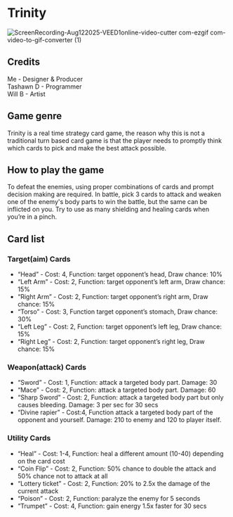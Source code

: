 # Trinity

![ScreenRecording-Aug122025-VEED1online-video-cutter com-ezgif com-video-to-gif-converter (1)](https://github.com/user-attachments/assets/af478600-6520-407b-bf85-4669332a411b)


## Credits

Me - Designer & Producer  
Tashawn D - Programmer  
Will B - Artist

## Game genre

Trinity is a real time strategy card game, the reason why this is not a traditional turn based card game is that the player needs to promptly think which cards to pick and make the best attack possible.

## How to play the game

To defeat the enemies, using proper combinations of cards and prompt decision making are required. In battle, pick 3 cards to attack and weaken one of the enemy's body parts to win the battle, but the same can be inflicted on you. Try to use as many shielding and healing cards when you’re in a pinch.

## Card list

### Target(aim) Cards

- “Head” - Cost: 4, Function: target opponent’s head, Draw chance: 10% 
- “Left Arm” - Cost: 2, Function: target opponent’s left arm, Draw chance: 15%
- “Right Arm” - Cost: 2, Function: target opponent’s right arm, Draw chance: 15%
- “Torso”  - Cost: 3, Function target opponent’s stomach, Draw chance: 30%
- “Left Leg” - Cost: 2, Function: target opponent’s left leg, Draw chance: 15%
- “Right Leg” - Cost: 2, Function: target opponent’s right leg, Draw chance: 15%

### Weapon(attack) Cards

- “Sword” - Cost: 1, Function: attack a targeted body part. Damage: 30
- “Mace” - Cost: 2, Function: attack a targeted body part. Damage: 60
- “Sharp Sword” - Cost: 2, Function: attack a targeted body part but only causes bleeding. Damage: 3 per sec for 30 secs
- “Divine rapier” - Cost:4, Function attack a targeted body part of the opponent and yourself. Damage: 210 to enemy and 120 to player itself.

### Utility Cards

- “Heal” - Cost: 1-4, Function: heal a different amount (10-40) depending on the card cost
- “Coin Flip” - Cost: 2, Function: 50% chance to double the attack and 50% chance not to attack at all
- “Lottery ticket” - Cost: 2, Function: 20% to 2.5x the damage of the current attack
- “Poison” - Cost: 2, Function: paralyze the enemy for 5 seconds
- “Trumpet” - Cost: 4, Function: gain energy 1.5x faster for 30 secs
